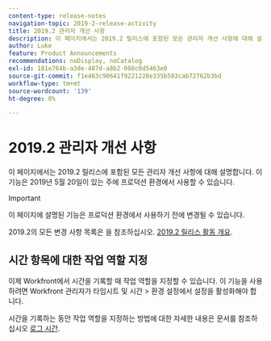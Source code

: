 ```yaml
---
content-type: release-notes
navigation-topic: 2019-2-release-activity
title: 2019.2 관리자 개선 사항
description: 이 페이지에서는 2019.2 릴리스에 포함된 모든 관리자 개선 사항에 대해 설명합니다. 이 기능은 2019년 5월 20일이 있는 주에 프로덕션 환경에서 사용할 수 있습니다.
author: Luke
feature: Product Announcements
recommendations: noDisplay, noCatalog
exl-id: 181e764b-a3de-487d-a8b2-008c0d5463e0
source-git-commit: f1e463c90641f9221228e335b583cab72762b3bd
workflow-type: tm+mt
source-wordcount: '139'
ht-degree: 0%

---
```


# 2019.2 관리자 개선 사항

이 페이지에서는 2019.2 릴리스에 포함된 모든 관리자 개선 사항에 대해 설명합니다. 이 기능은 2019년 5월 20일이 있는 주에 프로덕션 환경에서 사용할 수 있습니다.

>[!IMPORTANT]
>
>이 페이지에 설명된 기능은 프로덕션 환경에서 사용하기 전에 변경될 수 있습니다.

2019.2의 모든 변경 사항 목록은 을 참조하십시오. [2019.2 릴리스 활동 개요](../../../../product-announcements/product-releases/quarterly-release-archive/2019.2-release-activity/2019-2-release-activity-overview.md).

## 시간 항목에 대한 작업 역할 지정

이제 Workfront에서 시간을 기록할 때 작업 역할을 지정할 수 있습니다. 이 기능을 사용하려면 Workfront 관리자가 타임시트 및 시간 > 환경 설정에서 설정을 활성화해야 합니다.

시간을 기록하는 동안 작업 역할을 지정하는 방법에 대한 자세한 내용은 문서를 참조하십시오 [로그 시간](../../../../timesheets/create-and-manage-timesheets/log-time.md).
